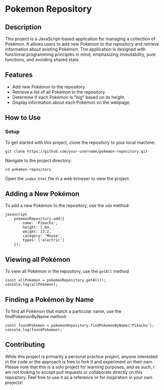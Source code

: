 # Pokemon Repository

## Description

This project is a JavaScript-based application for managing a collection of Pokémon. It allows users to add new Pokémon to the repository and retrieve information about existing Pokémon. The application is designed with functional programming principles in mind, emphasizing immutability, pure functions, and avoiding shared state.

## Features

- Add new Pokémon to the repository.
- Retrieve a list of all Pokémon in the repository.
- Determine if each Pokémon is "big" based on its height.
- Display information about each Pokémon on the webpage.

## How to Use

### Setup

To get started with this project, clone the repository to your local machine:

`git clone https://github.com/your-username/pokemon-repository.git`

Navigate to the project directory:

`cd pokemon-repository`


Open the `index.html` file in a web browser to view the project.

## Adding a New Pokémon

To add a new Pokémon to the repository, use the `add` method:

    javascript
        pokemonRepository.add({
            name: 'Pikachu',
            height: 1.04,
            weight: 13.2,
            category: 'Mouse',
            types: ['electric']
        });

## Viewing all Pokémon

To view all Pokémon in the repository, use the `getAll` method

    const allPokemon = pokemonRepository.getAll();
    console.log(allPokemon);

## Finding a Pokémon by Name

To find all Pokémon that match a particular name, use the findPokemonByName method:

    const foundPokemon = pokemonRepository.findPokemonByName('Pikachu');
    console.log(foundPokemon);

## Contributing

While this project is primarily a personal practice project, anyone interested in the code or the approach is free to fork it and experiment on their own. Please note that this is a solo project for learning purposes, and as such, I am not looking to accept pull requests or collaborate directly on this repository. Feel free to use it as a reference or for inspiration in your own projects!
